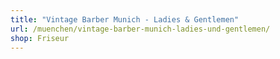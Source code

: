 ```yaml
---
title: "Vintage Barber Munich - Ladies & Gentlemen"
url: /muenchen/vintage-barber-munich-ladies-und-gentlemen/
shop: Friseur
---
```

